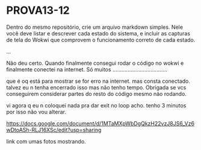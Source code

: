 # PROVA13-12
Dentro do mesmo repositório, crie um arquivo markdown simples. Nele você deve listar e descrever cada estado do sistema, e incluir as capturas de tela do Wokwi que comprovem o funcionamento correto de cada estado. 

...

Não deu certo. Quando finalmente consegui rodar o código no wokwi e finalmente conectei na internet. Só muitos ....................................

  que é oq está para mostrar se for erro na internet. mas consta conectado. talvez eu n tenha encerrado isso mas não tenho tempo. Obrigada se vcs conseguirem considerar partes do resto do código mesmo não rodando.

vi agora q eu n coloquei nada pra dar exit no loop acho. tenho 3 minutos por isso não vou alterar.

https://docs.google.com/document/d/1MTaMXpWbDgQkzH22vzJ8JS6_Vz6wDtoASh-RLJ16XSc/edit?usp=sharing

link com umas fotos mostrando.

